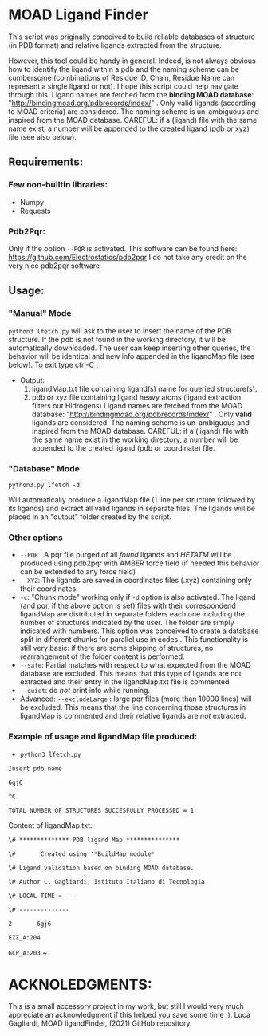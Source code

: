 # MOAD Ligand Finder
This script was originally conceived to build reliable databases of structure (in PDB format) and relative ligands extracted from the structure.

However, this tool could be handy in general. Indeed, is not always obvious how to identify the ligand within a pdb and the naming scheme can be cumbersome (combinations of Residue ID, Chain, Residue Name can represent a single ligand or not). I hope this script could help navigate through this. 
Ligand names are fetched from the **binding MOAD database**: "http://bindingmoad.org/pdbrecords/index/"  . Only valid ligands (according to MOAD criteria) are considered.
The naming scheme is un-ambiguous and inspired from the MOAD database. CAREFUL: if a (ligand) file with the same name exist, 
a number will be appended to the created ligand (pdb or xyz) file (see also below).


## Requirements:

### Few non-builtin libraries:
* Numpy
* Requests

### Pdb2Pqr:
Only if the option `--PQR` is activated.
This software can be found here: https://github.com/Electrostatics/pdb2pqr 
I do not take any credit on the very nice pdb2pqr software

## Usage:
### "Manual" Mode
`python3 lfetch.py`
will ask to the user to insert the name of the PDB structure. 
If the pdb is not found in the working directory, it will be automatically downloaded.
The user can keep inserting other queries, the behavior will be identical and new info appended in the ligandMap file (see below).
To exit type ctrl-C .

* Output: 
  1. ligandMap.txt file containing ligand(s) name for queried structure(s).
  1. pdb or xyz file containing ligand heavy atoms (ligand extraction filters out Hidrogens)
Ligand names are fetched from the MOAD database: "http://bindingmoad.org/pdbrecords/index/"  . Only **valid** ligands are considered.
The naming scheme is un-ambiguous and inspired from the MOAD database. CAREFUL: if a (ligand) file with the same name exist in the working directory, 
a number will be appended to the created ligand (pdb or coordinate) file.

### "Database" Mode
`python3.py lfetch -d`

Will automatically produce a ligandMap file (1 line per structure followed by its ligands) and extract all valid ligands in separate files.
The ligands will be placed in an "output" folder created by the script.

### Other options

* `--PQR` : A pqr file purged of all *found* ligands and *HETATM* will be produced using pdb2pqr with AMBER force field (if needed this behavior can be extended to any force field)
* `--XYZ`: The ligands are saved in coordinates files (.xyz) containing only their coordinates.
* `-c`: "Chunk mode" working only if `-d` option is also activated. The ligand (and pqr, if the above option is set) files with their correspondend ligandMap are distributed in separate folders each one including the number of structures indicated by the user. The folder are simply indicated with numbers. This option was conceived to create a database split in different chunks for parallel use in codes.. This functionality is still very basic: if there are some skipping of structures, no rearrangement of the folder content is performed.
* `--safe`: Partial matches with respect to what expected from the MOAD database are excluded. This means that this type of ligands are not extracted and their entry in the ligandMap.txt file is commented
* `--quiet`: do *not* print info while running.
* Advanced: `--excludeLarge` : large pqr files (more than 10000 lines) will be excluded. This means that the line concerning those structures in ligandMap is commented and their relative ligands are *not* extracted.

### Example of usage and ligandMap file produced:

* `python3 lfetch.py`

`Insert pdb name`

`6gj6`

`^C `

`TOTAL NUMBER OF STRUCTURES SUCCESFULLY PROCESSED = 1`

Content of ligandMap.txt:

`\# ************** PDB ligand Map ***************`

`\#       Created using '*BuildMap module*`

`\# Ligand validation based on binding MOAD database.`

`\# Author L. Gagliardi, Istituto Italiano di Tecnologia`

`\# LOCAL TIME = ---`

`\# --------------`

`2       6gj6`

`EZZ_A:204`

`GCP_A:203`
                                    ~               

# ACKNOLEDGMENTS:
This is a small accessory project in my work, but still I would very much appreciate an acknowledgment if this helped you save some time :). 
Luca Gagliardi, MOAD ligandFinder, (2021) GitHub repository.

